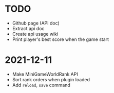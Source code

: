 # TODO
- Github page (API doc)
- Extract api doc
- Create api usage wiki
- Print player's best score when the game start 

# 2021-12-11
- Make MiniGameWorldRank API
- Sort rank orders when plugin loaded
- Add `reload`, `save` command
